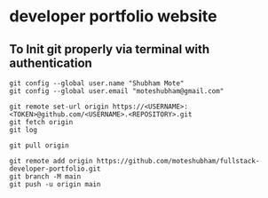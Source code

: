 # developer portfolio website

## To Init git properly via terminal with authentication

```console
git config --global user.name "Shubham Mote"
git config --global user.email "moteshubham@gmail.com"

git remote set-url origin https://<USERNAME>:<TOKEN>@github.com/<USERNAME>.<REPOSITORY>.git
git fetch origin
git log

git pull origin

git remote add origin https://github.com/moteshubham/fullstack-developer-portfolio.git
git branch -M main
git push -u origin main

```
